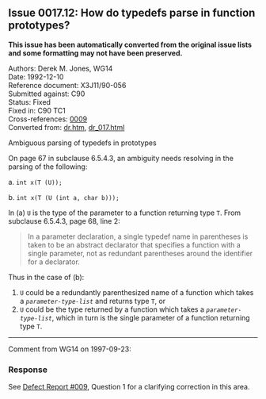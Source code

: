 ## Issue 0017.12: How do typedefs parse in function prototypes?

**This issue has been automatically converted from the original issue lists and some formatting may not have been preserved.**

Authors: Derek M. Jones, WG14  
Date: 1992-12-10  
Reference document: X3J11/90-056  
Submitted against: C90  
Status: Fixed  
Fixed in: C90 TC1  
Cross-references: [0009](issue0009.md)  
Converted from: [dr.htm](https://www.open-std.org/jtc1/sc22/wg14/www/docs/dr.htm), [dr_017.html](https://www.open-std.org/jtc1/sc22/wg14/www/docs/dr_017.html)

Ambiguous parsing of typedefs in prototypes

On page 67 in subclause 6.5.4.3, an ambiguity needs resolving in the parsing of
the following:

a. `int x(T (U));`

b. `int x(T (U (int a, char b)));`

In (a) `U` is the type of the parameter to a function returning type `T`. From
subclause 6.5.4.3, page 68, line 2:

> In a parameter declaration, a single typedef name in parentheses is taken to be
> an abstract declarator that specifies a function with a single parameter, not as
> redundant parentheses around the identifier for a declarator.

Thus in the case of (b):

1. `U` could be a redundantly parenthesized name of a function which takes a *`parameter-type-list`* and returns type `T`, or
2. `U` could be the type returned by a function which takes a *`parameter-type-list`*, which in turn is the single parameter of a function returning type `T`.

---

Comment from WG14 on 1997-09-23:

### Response

See [Defect Report #009](issue0009.md), Question 1 for a clarifying correction in
this area.
